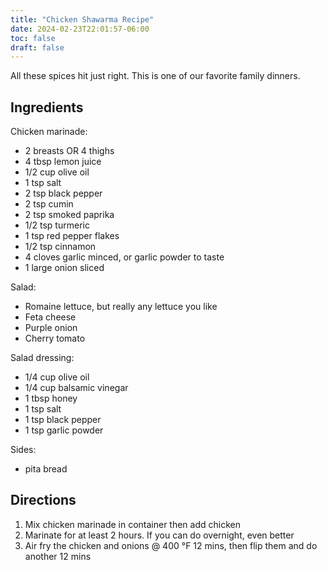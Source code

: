 ```yaml
---
title: "Chicken Shawarma Recipe"
date: 2024-02-23T22:01:57-06:00
toc: false
draft: false
---
```


All these spices hit just right. This is one of our favorite family dinners.

<!--more-->

## Ingredients

Chicken marinade:

- 2 breasts OR 4 thighs
- 4 tbsp lemon juice
- 1/2 cup olive oil
- 1 tsp salt
- 2 tsp black pepper
- 2 tsp cumin
- 2 tsp smoked paprika
- 1/2 tsp turmeric
- 1 tsp red pepper flakes
- 1/2 tsp cinnamon
- 4 cloves garlic minced, or garlic powder to taste
- 1 large onion sliced

Salad:

- Romaine lettuce, but really any lettuce you like
- Feta cheese
- Purple onion
- Cherry tomato

Salad dressing:

- 1/4 cup olive oil
- 1/4 cup balsamic vinegar
- 1 tbsp honey
- 1 tsp salt
- 1 tsp black pepper
- 1 tsp garlic powder

Sides:

- pita bread

## Directions

1. Mix chicken marinade in container then add chicken
1. Marinate for at least 2 hours. If you can do overnight, even better
1. Air fry the chicken and onions @ 400 °F 12 mins, then flip them and do another 12 mins
